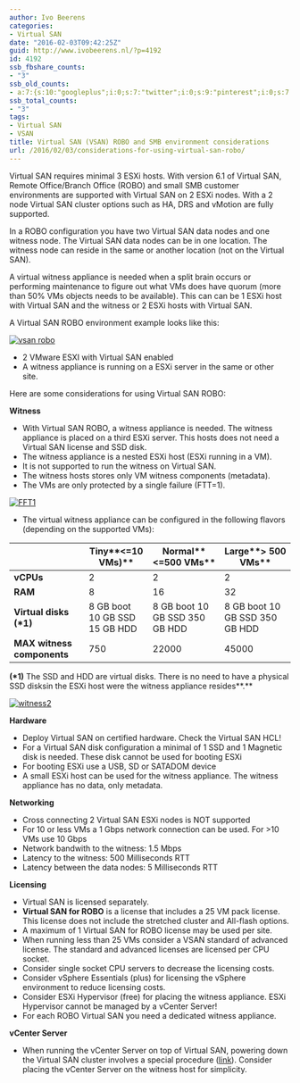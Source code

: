 ```yaml
---
author: Ivo Beerens
categories:
- Virtual SAN
date: "2016-02-03T09:42:25Z"
guid: http://www.ivobeerens.nl/?p=4192
id: 4192
ssb_fbshare_counts:
- "3"
ssb_old_counts:
- a:7:{s:10:"googleplus";i:0;s:7:"twitter";i:0;s:9:"pinterest";i:0;s:7:"fbshare";i:3;s:8:"linkedin";i:0;s:6:"reddit";i:0;s:6:"tumblr";i:0;}
ssb_total_counts:
- "3"
tags:
- Virtual SAN
- VSAN
title: Virtual SAN (VSAN) ROBO and SMB environment considerations
url: /2016/02/03/considerations-for-using-virtual-san-robo/
---
```


Virtual SAN requires minimal 3 ESXi hosts. With version 6.1 of Virtual SAN, Remote Office/Branch Office (ROBO) and small SMB customer environments are supported with Virtual SAN on 2 ESXi nodes. With a 2 node Virtual SAN cluster options such as HA, DRS and vMotion are fully supported.

In a ROBO configuration you have two Virtual SAN data nodes and one witness node. The Virtual SAN data nodes can be in one location. The witness node can reside in the same or another location (not on the Virtual SAN).

A virtual witness appliance is needed when a split brain occurs or performing maintenance to figure out what VMs does have quorum (more than 50% VMs objects needs to be available). This can can be 1 ESXi host with Virtual SAN and the witness or 2 ESXi hosts with Virtual SAN.

A Virtual SAN ROBO environment example looks like this:

[![vsan robo](http://localhost/wp-content/uploads/2016/02/vsan-robo-1-189x300.jpg)](http://localhost/wp-content/uploads/2016/02/vsan-robo-1.jpg)

- 2 VMware ESXI with Virtual SAN enabled
- A witness appliance is running on a ESXi server in the same or other site.

Here are some considerations for using Virtual SAN ROBO:

**Witness**

- With Virtual SAN ROBO, a witness appliance is needed. The witness appliance is placed on a third ESXi server. This hosts does not need a Virtual SAN license and SSD disk.
- The witness appliance is a nested ESXi host (ESXi running in a VM).
- It is not supported to run the witness on Virtual SAN.
- The witness hosts stores only VM witness components (metadata).
- The VMs are only protected by a single failure (FTT=1).

[![FFT1](http://localhost/wp-content/uploads/2016/02/FFT1-300x127.png)](http://localhost/wp-content/uploads/2016/02/FFT1.png)

- The virtual witness appliance can be configured in the following flavors (depending on the supported VMs):

|  | **Tiny****<=10 VMs)** | **Normal****<=500 VMs** | **Large****> 500 VMs** |
|---|---|---|---|
| **vCPUs** | 2 | 2 | 2 |
| **RAM** | 8 | 16 | 32 |
| **Virtual disks (\*1)** | 8 GB boot 10 GB SSD  15 GB HDD | 8 GB boot 10 GB SSD  350 GB HDD | 8 GB boot 10 GB SSD  350 GB HDD |
| **MAX witness components** | 750 | 22000 | 45000 |

**(\*1)** The SSD and HDD are virtual disks. There is no need to have a physical SSD disksin the ESXi host were the witness appliance resides**.**

[![witness2](http://localhost/wp-content/uploads/2016/02/witness2-300x263.png)](http://localhost/wp-content/uploads/2016/02/witness2.png)

**Hardware**

- Deploy Virtual SAN on certified hardware. Check the Virtual SAN HCL!
- For a Virtual SAN disk configuration a minimal of 1 SSD and 1 Magnetic disk is needed. These disk cannot be used for booting ESXi
- For booting ESXi use a USB, SD or SATADOM device
- A small ESXi host can be used for the witness appliance. The witness appliance has no data, only metadata.

**Networking**

- Cross connecting 2 Virtual SAN ESXi nodes is NOT supported
- For 10 or less VMs a 1 Gbps network connection can be used. For >10 VMs use 10 Gbps
- Network bandwith to the witness: 1.5 Mbps
- Latency to the witness: 500 Milliseconds RTT
- Latency between the data nodes: 5 Milliseconds RTT

**Licensing**

- Virtual SAN is licensed separately.
- **Virtual SAN for ROBO** is a license that includes a 25 VM pack license. This license does not include the stretched cluster and All-flash options.
- A maximum of 1 Virtual SAN for ROBO license may be used per site.
- When running less than 25 VMs consider a VSAN standard of advanced license. The standard and advanced licenses are licensed per CPU socket.
- Consider single socket CPU servers to decrease the licensing costs.
- Consider vSphere Essentials (plus) for licensing the vSphere environment to reduce licensing costs.
- Consider ESXi Hypervisor (free) for placing the witness appliance. ESXi Hypervisor cannot be managed by a vCenter Server!
- For each ROBO Virtual SAN you need a dedicated witness appliance.

**vCenter Server**

- When running the vCenter Server on top of Virtual SAN, powering down the Virtual SAN cluster involves a special procedure ([link](http://kb.vmware.com/selfservice/microsites/search.do?language=en_US&cmd=displayKC&externalId=2142676)). Consider placing the vCenter Server on the witness host for simplicity.
